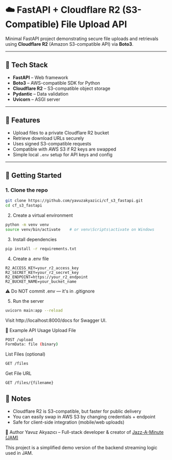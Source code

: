 # ☁️ FastAPI + Cloudflare R2 (S3-Compatible) File Upload API

Minimal FastAPI project demonstrating secure file uploads and retrievals using **Cloudflare R2** (Amazon S3-compatible API) via **Boto3**.

---

## 🔧 Tech Stack

- **FastAPI** – Web framework
- **Boto3** – AWS-compatible SDK for Python
- **Cloudflare R2** – S3-compatible object storage
- **Pydantic** – Data validation
- **Uvicorn** – ASGI server

---

## 📂 Features

- Upload files to a private Cloudflare R2 bucket
- Retrieve download URLs securely
- Uses signed S3-compatible requests
- Compatible with AWS S3 if R2 keys are swapped
- Simple local `.env` setup for API keys and config

---

## 🚀 Getting Started

### 1. Clone the repo

```bash
git clone https://github.com/yavuzakyazici/cf_s3_fastapi.git
cd cf_s3_fastapi
```
2. Create a virtual environment
```bash
python -m venv venv
source venv/bin/activate    # or venv\Scripts\activate on Windows
```
3. Install dependencies
```bash
pip install -r requirements.txt
```
4. Create a .env file
```env
R2_ACCESS_KEY=your_r2_access_key
R2_SECRET_KEY=your_r2_secret_key
R2_ENDPOINT=https://your_r2_endpoint
R2_BUCKET_NAME=your_bucket_name
```
⚠️ Do NOT commit .env — it's in .gitignore

5. Run the server
```bash
uvicorn main:app --reload
```
Visit http://localhost:8000/docs for Swagger UI.

🧪 Example API Usage
Upload File
```bash
POST /upload
FormData: file (binary)
```
List Files (optional)
```bash
GET /files

```
Get File URL

```bash
GET /files/{filename}
```

## 📎 Notes
-  Cloudflare R2 is S3-compatible, but faster for public delivery
-  You can easily swap in AWS S3 by changing credentials + endpoint
-  Safe for client-side integration (mobile/web uploads)


👤 Author
Yavuz Akyazıcı – Full-stack developer & creator of [Jazz-A-Minute (JAM)](https://jazzaminute.com/)

This project is a simplified demo version of the backend streaming logic used in JAM.
